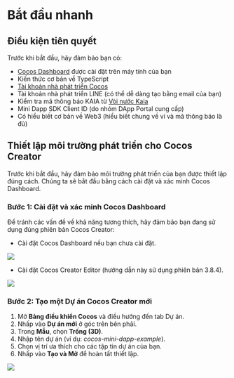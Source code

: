 # Bắt đầu nhanh

## Điều kiện tiên quyết <a id="prerequisites"></a>

Trước khi bắt đầu, hãy đảm bảo bạn có:

- [Cocos Dashboard](https://www.cocos.com/en/creator-download) được cài đặt trên máy tính của bạn
- Kiến thức cơ bản về TypeScript
- [Tài khoản nhà phát triển Cocos](https://auth.cocos.com/#/sign_up/register?language=en)
- Tài khoản nhà phát triển LINE (có thể dễ dàng tạo bằng email của bạn)
- Kiểm tra mã thông báo KAIA từ [Vòi nước Kaia](https://faucet.kaia.io/)
- Mini Dapp SDK Client ID (do nhóm DApp Portal cung cấp)
- Có hiểu biết cơ bản về Web3 (hiểu biết chung về ví và mã thông báo là đủ)

## Thiết lập môi trường phát triển cho Cocos Creator <a id="setting-up-dev-environment"></a>

Trước khi bắt đầu, hãy đảm bảo môi trường phát triển của bạn được thiết lập đúng cách. Chúng ta sẽ bắt đầu bằng cách cài đặt và xác minh Cocos Dashboard.

### Bước 1: Cài đặt và xác minh Cocos Dashboard <a id="install-and-verify"></a>

Để tránh các vấn đề về khả năng tương thích, hãy đảm bảo bạn đang sử dụng đúng phiên bản Cocos Creator:

- Cài đặt Cocos Dashboard nếu bạn chưa cài đặt.

![](/img/minidapps/cocos-creator/cocos-dashboard-download-r.png)

- Cài đặt Cocos Creator Editor (hướng dẫn này sử dụng phiên bản 3.8.4).

![](/img/minidapps/cocos-creator/cocos-creator-download-r.png)

### Bước 2: Tạo một Dự án Cocos Creator mới <a id="create-new-cocos-project"></a>

1. Mở **Bảng điều khiển Cocos** và điều hướng đến tab Dự án.
2. Nhấp vào **Dự án mới** ở góc trên bên phải.
3. Trong **Mẫu**, chọn **Trống (3D)**.
4. Nhập tên dự án (ví dụ: _cocos-mini-dapp-example_).
5. Chọn vị trí ưa thích cho các tập tin dự án của bạn.
6. Nhấp vào **Tạo và Mở** để hoàn tất thiết lập.

![](/img/minidapps/cocos-creator/cocos-create-project-r.png)

